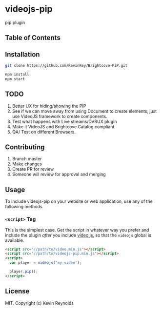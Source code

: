 # videojs-pip

pip plugin

## Table of Contents

<!-- START doctoc -->
<!-- END doctoc -->
## Installation

```sh
git clone https://github.com/RevinKey/Brightcove-PiP.git

npm install
npm start

```


## TODO

1. Better UX for hiding/showing the PIP
2. See if we can move away from using Document to create elements, just use VideoJS framework to create components.
3. Test what happens with Live streams/DVRUX plugin
4. Make it VideoJS and Brightcove Catalog compliant
5. QA/ Test on different Browsers.

## Contributing
1. Branch master
2. Make changes
3. Create PR for review
4. Someone will review for approval and merging

## Usage

To include videojs-pip on your website or web application, use any of the following methods.

### `<script>` Tag

This is the simplest case. Get the script in whatever way you prefer and include the plugin _after_ you include [video.js][videojs], so that the `videojs` global is available.

```html
<script src="//path/to/video.min.js"></script>
<script src="//path/to/videojs-pip.min.js"></script>
<script>
  var player = videojs('my-video');

  player.pip();
</script>
```


## License

MIT. Copyright (c) Kevin Reynolds


[videojs]: http://videojs.com/

